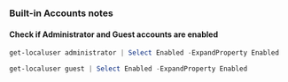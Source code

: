 ### Built-in Accounts notes

#### Check if Administrator and Guest accounts are enabled

```PowerShell
get-localuser administrator | Select Enabled -ExpandProperty Enabled
```

```PowerShell
get-localuser guest | Select Enabled -ExpandProperty Enabled
```

